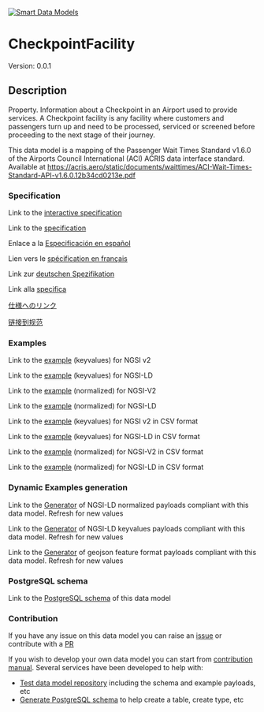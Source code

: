 [![Smart Data Models](https://smartdatamodels.org/wp-content/uploads/2022/01/SmartDataModels_logo.png "Logo")](https://smartdatamodels.org)
# CheckpointFacility
Version: 0.0.1

## Description 

Property. Information about a Checkpoint in an Airport used to provide services. A Checkpoint facility is any facility where customers and passengers turn up and need to be processed, serviced or screened before proceeding to the next stage of their journey. 

This data model is a mapping of the Passenger Wait Times Standard v1.6.0 of the Airports Council International (ACI) ACRIS data interface standard. Available at https://acris.aero/static/documents/waittimes/ACI-Wait-Times-Standard-API-v1.6.0.12b34cd0213e.pdf
### Specification

Link to the [interactive specification](https://swagger.lab.fiware.org/?url=https://smart-data-models.github.io/dataModel.ACRIS/CheckpointFacility/swagger.yaml)

Link to the [specification](https://github.com/smart-data-models/dataModel.ACRIS/blob/master/CheckpointFacility/doc/spec.md)

Enlace a la [Especificación en español](https://github.com/smart-data-models/dataModel.ACRIS/blob/master/CheckpointFacility/doc/spec_ES.md)

Lien vers le [spécification en français](https://github.com/smart-data-models/dataModel.ACRIS/blob/master/CheckpointFacility/doc/spec_FR.md)

Link zur [deutschen Spezifikation](https://github.com/smart-data-models/dataModel.ACRIS/blob/master/CheckpointFacility/doc/spec_DE.md)

Link alla [specifica](https://github.com/smart-data-models/dataModel.ACRIS/blob/master/CheckpointFacility/doc/spec_IT.md)

[仕様へのリンク](https://github.com/smart-data-models/dataModel.ACRIS/blob/master/CheckpointFacility/doc/spec_JA.md)

[链接到规范](https://github.com/smart-data-models/dataModel.ACRIS/blob/master/CheckpointFacility/doc/spec_ZH.md)
### Examples

Link to the [example](https://smart-data-models.github.io/dataModel.ACRIS/CheckpointFacility/examples/example.json) (keyvalues) for NGSI v2

Link to the [example](https://smart-data-models.github.io/dataModel.ACRIS/CheckpointFacility/examples/example.jsonld) (keyvalues) for NGSI-LD

Link to the [example](https://smart-data-models.github.io/dataModel.ACRIS/CheckpointFacility/examples/example-normalized.json) (normalized) for NGSI-V2

Link to the [example](https://smart-data-models.github.io/dataModel.ACRIS/CheckpointFacility/examples/example-normalized.jsonld) (normalized) for NGSI-LD

Link to the [example](https://smart-data-models.github.io/dataModel.ACRIS/CheckpointFacility/examples/example.json.csv) (keyvalues) for NGSI v2 in CSV format

Link to the [example](https://smart-data-models.github.io/dataModel.ACRIS/CheckpointFacility/examples/example.jsonld.csv) (keyvalues) for NGSI-LD in CSV format

Link to the [example](https://smart-data-models.github.io/dataModel.ACRIS/CheckpointFacility/examples/example-normalized.json.csv) (normalized) for NGSI-V2 in CSV format

Link to the [example](https://smart-data-models.github.io/dataModel.ACRIS/CheckpointFacility/examples/example-normalized.jsonld.csv) (normalized) for NGSI-LD in CSV format
### Dynamic Examples generation

Link to the [Generator](https://smartdatamodels.org/extra/ngsi-ld_generator.php?schemaUrl=https://raw.githubusercontent.com/smart-data-models/dataModel.ACRIS/master/CheckpointFacility/schema.json&email=info@smartdatamodels.org) of NGSI-LD normalized payloads compliant with this data model. Refresh for new values

Link to the [Generator](https://smartdatamodels.org/extra/ngsi-ld_generator_keyvalues.php?schemaUrl=https://raw.githubusercontent.com/smart-data-models/dataModel.ACRIS/master/CheckpointFacility/schema.json&email=info@smartdatamodels.org) of NGSI-LD keyvalues payloads compliant with this data model. Refresh for new values

Link to the [Generator](https://smartdatamodels.org/extra/geojson_features_generator.php?schemaUrl=https://raw.githubusercontent.com/smart-data-models/dataModel.ACRIS/master/CheckpointFacility/schema.json&email=info@smartdatamodels.org) of geojson feature format payloads compliant with this data model. Refresh for new values
### PostgreSQL schema

Link to the [PostgreSQL schema](https://smart-data-models.github.io/dataModel.ACRIS/CheckpointFacility/schema.sql) of this data model
### Contribution

 If you have any issue on this data model you can raise an [issue](https://github.com/smart-data-models/dataModel.ACRIS/issues)  or contribute with a [PR](https://github.com/smart-data-models/dataModel.ACRIS/pulls)

 If you wish to develop your own data model you can start from [contribution manual](https://bit.ly/contribution_manual). Several services have been developed to help with: 
 - [Test data model repository](https://smartdatamodels.org/index.php/data-models-contribution-api/) including the schema and example payloads, etc
 - [Generate PostgreSQL schema](https://smartdatamodels.org/index.php/sql-service/) to help create a table, create type, etc